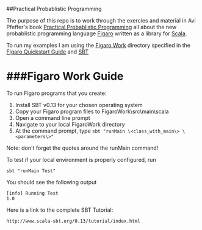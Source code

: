 ##Practical Probablistic Programming

The purpose of this repo is to work through the exercies and material in Avi Pfeffer's book [Practical Probablistic Programming](https://www.manning.com/books/practical-probabilistic-programming) all about the new probablistic programming language [Figaro](https://github.com/p2t2/figaro) written as a library for [Scala](http://www.scala-lang.org/).

To run my examples I am using the [Figaro Work](https://www.cra.com/sites/default/files/files/FigaroWork.zip) directory specified in the [Figaro Quickstart Guide](https://www.cra.com/sites/default/files/pdf/Figaro_Quick_Start_Guide.pdf) and [SBT](http://www.scala-sbt.org/)

###Figaro Work Guide
======================================================================================
To run Figaro programs that you create:

1. Install SBT v0.13 for your chosen operating system
2. Copy your Figaro program files to FigaroWork\src\main\scala
3. Open a command line prompt
4. Navigate to your local FigaroWork directory
5. At the command prompt, type ```sbt "runMain \<class_with_main\> \<parameters\>"```


Note: don't forget the quotes around the runMain command!

To test if your local environment is properly configured, run

	sbt "runMain Test"

You should see the following output

	[info] Running Test
	1.0


Here is a link to the complete SBT Tutorial:

	http://www.scala-sbt.org/0.13/tutorial/index.html
